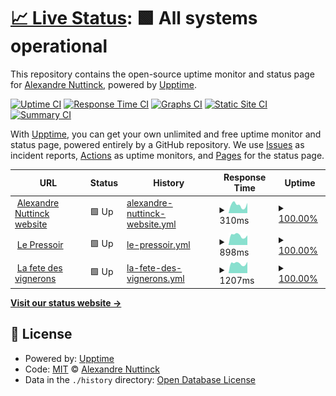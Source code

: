 # [📈 Live Status](https://status.alexnuttinck.dev): <!--live status--> **🟩 All systems operational**

This repository contains the open-source uptime monitor and status page for [Alexandre Nuttinck](https://alexnuttinck.dev), powered by [Upptime](https://github.com/upptime/upptime).

[![Uptime CI](https://github.com/alexnuttinck/upptime/workflows/Uptime%20CI/badge.svg)](https://github.com/alexnuttinck/status-page/actions?query=workflow%3A%22Uptime+CI%22)
[![Response Time CI](https://github.com/alexnuttinck/upptime/workflows/Response%20Time%20CI/badge.svg)](https://github.com/alexnuttinck/status-page/actions?query=workflow%3A%22Response+Time+CI%22)
[![Graphs CI](https://github.com/alexnuttinck/upptime/workflows/Graphs%20CI/badge.svg)](https://github.com/alexnuttinck/status-page/actions?query=workflow%3A%22Graphs+CI%22)
[![Static Site CI](https://github.com/alexnuttinck/upptime/workflows/Static%20Site%20CI/badge.svg)](https://github.com/alexnuttinck/status-page/actions?query=workflow%3A%22Static+Site+CI%22)
[![Summary CI](https://github.com/alexnuttinck/upptime/workflows/Summary%20CI/badge.svg)](https://github.com/alexnuttinck/status-page/actions?query=workflow%3A%22Summary+CI%22)

With [Upptime](https://upptime.js.org), you can get your own unlimited and free uptime monitor and status page, powered entirely by a GitHub repository. We use [Issues](https://github.com/alexnuttinck/upptime/issues) as incident reports, [Actions](https://github.com/alexnuttinck/upptime/actions) as uptime monitors, and [Pages](https://status.alexnuttinck.dev) for the status page.

<!--start: status pages-->
<!-- This summary is generated by Upptime (https://github.com/upptime/upptime) -->
<!-- Do not edit this manually, your changes will be overwritten -->
<!-- prettier-ignore -->
| URL | Status | History | Response Time | Uptime |
| --- | ------ | ------- | ------------- | ------ |
| <img alt="" src="https://favicons.githubusercontent.com/alexnuttinck.dev" height="13"> [Alexandre Nuttinck website](https://alexnuttinck.dev) | 🟩 Up | [alexandre-nuttinck-website.yml](https://github.com/alexnuttinck/status-page/commits/HEAD/history/alexandre-nuttinck-website.yml) | <details><summary><img alt="Response time graph" src="./graphs/alexandre-nuttinck-website/response-time-week.png" height="20"> 310ms</summary><br><a href="https://status.alexnuttinck.dev/history/alexandre-nuttinck-website"><img alt="Response time 288" src="https://img.shields.io/endpoint?url=https%3A%2F%2Fraw.githubusercontent.com%2Falexnuttinck%2Fstatus-page%2FHEAD%2Fapi%2Falexandre-nuttinck-website%2Fresponse-time.json"></a><br><a href="https://status.alexnuttinck.dev/history/alexandre-nuttinck-website"><img alt="24-hour response time 327" src="https://img.shields.io/endpoint?url=https%3A%2F%2Fraw.githubusercontent.com%2Falexnuttinck%2Fstatus-page%2FHEAD%2Fapi%2Falexandre-nuttinck-website%2Fresponse-time-day.json"></a><br><a href="https://status.alexnuttinck.dev/history/alexandre-nuttinck-website"><img alt="7-day response time 310" src="https://img.shields.io/endpoint?url=https%3A%2F%2Fraw.githubusercontent.com%2Falexnuttinck%2Fstatus-page%2FHEAD%2Fapi%2Falexandre-nuttinck-website%2Fresponse-time-week.json"></a><br><a href="https://status.alexnuttinck.dev/history/alexandre-nuttinck-website"><img alt="30-day response time 268" src="https://img.shields.io/endpoint?url=https%3A%2F%2Fraw.githubusercontent.com%2Falexnuttinck%2Fstatus-page%2FHEAD%2Fapi%2Falexandre-nuttinck-website%2Fresponse-time-month.json"></a><br><a href="https://status.alexnuttinck.dev/history/alexandre-nuttinck-website"><img alt="1-year response time 282" src="https://img.shields.io/endpoint?url=https%3A%2F%2Fraw.githubusercontent.com%2Falexnuttinck%2Fstatus-page%2FHEAD%2Fapi%2Falexandre-nuttinck-website%2Fresponse-time-year.json"></a></details> | <details><summary><a href="https://status.alexnuttinck.dev/history/alexandre-nuttinck-website">100.00%</a></summary><a href="https://status.alexnuttinck.dev/history/alexandre-nuttinck-website"><img alt="All-time uptime 99.99%" src="https://img.shields.io/endpoint?url=https%3A%2F%2Fraw.githubusercontent.com%2Falexnuttinck%2Fstatus-page%2FHEAD%2Fapi%2Falexandre-nuttinck-website%2Fuptime.json"></a><br><a href="https://status.alexnuttinck.dev/history/alexandre-nuttinck-website"><img alt="24-hour uptime 100.00%" src="https://img.shields.io/endpoint?url=https%3A%2F%2Fraw.githubusercontent.com%2Falexnuttinck%2Fstatus-page%2FHEAD%2Fapi%2Falexandre-nuttinck-website%2Fuptime-day.json"></a><br><a href="https://status.alexnuttinck.dev/history/alexandre-nuttinck-website"><img alt="7-day uptime 100.00%" src="https://img.shields.io/endpoint?url=https%3A%2F%2Fraw.githubusercontent.com%2Falexnuttinck%2Fstatus-page%2FHEAD%2Fapi%2Falexandre-nuttinck-website%2Fuptime-week.json"></a><br><a href="https://status.alexnuttinck.dev/history/alexandre-nuttinck-website"><img alt="30-day uptime 100.00%" src="https://img.shields.io/endpoint?url=https%3A%2F%2Fraw.githubusercontent.com%2Falexnuttinck%2Fstatus-page%2FHEAD%2Fapi%2Falexandre-nuttinck-website%2Fuptime-month.json"></a><br><a href="https://status.alexnuttinck.dev/history/alexandre-nuttinck-website"><img alt="1-year uptime 99.98%" src="https://img.shields.io/endpoint?url=https%3A%2F%2Fraw.githubusercontent.com%2Falexnuttinck%2Fstatus-page%2FHEAD%2Fapi%2Falexandre-nuttinck-website%2Fuptime-year.json"></a></details>
| <img alt="" src="https://favicons.githubusercontent.com/www.lepressoir.be" height="13"> [Le Pressoir](https://www.lepressoir.be/) | 🟩 Up | [le-pressoir.yml](https://github.com/alexnuttinck/status-page/commits/HEAD/history/le-pressoir.yml) | <details><summary><img alt="Response time graph" src="./graphs/le-pressoir/response-time-week.png" height="20"> 898ms</summary><br><a href="https://status.alexnuttinck.dev/history/le-pressoir"><img alt="Response time 780" src="https://img.shields.io/endpoint?url=https%3A%2F%2Fraw.githubusercontent.com%2Falexnuttinck%2Fstatus-page%2FHEAD%2Fapi%2Fle-pressoir%2Fresponse-time.json"></a><br><a href="https://status.alexnuttinck.dev/history/le-pressoir"><img alt="24-hour response time 990" src="https://img.shields.io/endpoint?url=https%3A%2F%2Fraw.githubusercontent.com%2Falexnuttinck%2Fstatus-page%2FHEAD%2Fapi%2Fle-pressoir%2Fresponse-time-day.json"></a><br><a href="https://status.alexnuttinck.dev/history/le-pressoir"><img alt="7-day response time 898" src="https://img.shields.io/endpoint?url=https%3A%2F%2Fraw.githubusercontent.com%2Falexnuttinck%2Fstatus-page%2FHEAD%2Fapi%2Fle-pressoir%2Fresponse-time-week.json"></a><br><a href="https://status.alexnuttinck.dev/history/le-pressoir"><img alt="30-day response time 848" src="https://img.shields.io/endpoint?url=https%3A%2F%2Fraw.githubusercontent.com%2Falexnuttinck%2Fstatus-page%2FHEAD%2Fapi%2Fle-pressoir%2Fresponse-time-month.json"></a><br><a href="https://status.alexnuttinck.dev/history/le-pressoir"><img alt="1-year response time 783" src="https://img.shields.io/endpoint?url=https%3A%2F%2Fraw.githubusercontent.com%2Falexnuttinck%2Fstatus-page%2FHEAD%2Fapi%2Fle-pressoir%2Fresponse-time-year.json"></a></details> | <details><summary><a href="https://status.alexnuttinck.dev/history/le-pressoir">100.00%</a></summary><a href="https://status.alexnuttinck.dev/history/le-pressoir"><img alt="All-time uptime 99.93%" src="https://img.shields.io/endpoint?url=https%3A%2F%2Fraw.githubusercontent.com%2Falexnuttinck%2Fstatus-page%2FHEAD%2Fapi%2Fle-pressoir%2Fuptime.json"></a><br><a href="https://status.alexnuttinck.dev/history/le-pressoir"><img alt="24-hour uptime 100.00%" src="https://img.shields.io/endpoint?url=https%3A%2F%2Fraw.githubusercontent.com%2Falexnuttinck%2Fstatus-page%2FHEAD%2Fapi%2Fle-pressoir%2Fuptime-day.json"></a><br><a href="https://status.alexnuttinck.dev/history/le-pressoir"><img alt="7-day uptime 100.00%" src="https://img.shields.io/endpoint?url=https%3A%2F%2Fraw.githubusercontent.com%2Falexnuttinck%2Fstatus-page%2FHEAD%2Fapi%2Fle-pressoir%2Fuptime-week.json"></a><br><a href="https://status.alexnuttinck.dev/history/le-pressoir"><img alt="30-day uptime 99.84%" src="https://img.shields.io/endpoint?url=https%3A%2F%2Fraw.githubusercontent.com%2Falexnuttinck%2Fstatus-page%2FHEAD%2Fapi%2Fle-pressoir%2Fuptime-month.json"></a><br><a href="https://status.alexnuttinck.dev/history/le-pressoir"><img alt="1-year uptime 99.95%" src="https://img.shields.io/endpoint?url=https%3A%2F%2Fraw.githubusercontent.com%2Falexnuttinck%2Fstatus-page%2FHEAD%2Fapi%2Fle-pressoir%2Fuptime-year.json"></a></details>
| <img alt="" src="https://favicons.githubusercontent.com/lafetedesvignerons.be" height="13"> [La fete des vignerons](https://lafetedesvignerons.be) | 🟩 Up | [la-fete-des-vignerons.yml](https://github.com/alexnuttinck/status-page/commits/HEAD/history/la-fete-des-vignerons.yml) | <details><summary><img alt="Response time graph" src="./graphs/la-fete-des-vignerons/response-time-week.png" height="20"> 1207ms</summary><br><a href="https://status.alexnuttinck.dev/history/la-fete-des-vignerons"><img alt="Response time 1043" src="https://img.shields.io/endpoint?url=https%3A%2F%2Fraw.githubusercontent.com%2Falexnuttinck%2Fstatus-page%2FHEAD%2Fapi%2Fla-fete-des-vignerons%2Fresponse-time.json"></a><br><a href="https://status.alexnuttinck.dev/history/la-fete-des-vignerons"><img alt="24-hour response time 1282" src="https://img.shields.io/endpoint?url=https%3A%2F%2Fraw.githubusercontent.com%2Falexnuttinck%2Fstatus-page%2FHEAD%2Fapi%2Fla-fete-des-vignerons%2Fresponse-time-day.json"></a><br><a href="https://status.alexnuttinck.dev/history/la-fete-des-vignerons"><img alt="7-day response time 1207" src="https://img.shields.io/endpoint?url=https%3A%2F%2Fraw.githubusercontent.com%2Falexnuttinck%2Fstatus-page%2FHEAD%2Fapi%2Fla-fete-des-vignerons%2Fresponse-time-week.json"></a><br><a href="https://status.alexnuttinck.dev/history/la-fete-des-vignerons"><img alt="30-day response time 1090" src="https://img.shields.io/endpoint?url=https%3A%2F%2Fraw.githubusercontent.com%2Falexnuttinck%2Fstatus-page%2FHEAD%2Fapi%2Fla-fete-des-vignerons%2Fresponse-time-month.json"></a><br><a href="https://status.alexnuttinck.dev/history/la-fete-des-vignerons"><img alt="1-year response time 1043" src="https://img.shields.io/endpoint?url=https%3A%2F%2Fraw.githubusercontent.com%2Falexnuttinck%2Fstatus-page%2FHEAD%2Fapi%2Fla-fete-des-vignerons%2Fresponse-time-year.json"></a></details> | <details><summary><a href="https://status.alexnuttinck.dev/history/la-fete-des-vignerons">100.00%</a></summary><a href="https://status.alexnuttinck.dev/history/la-fete-des-vignerons"><img alt="All-time uptime 100.00%" src="https://img.shields.io/endpoint?url=https%3A%2F%2Fraw.githubusercontent.com%2Falexnuttinck%2Fstatus-page%2FHEAD%2Fapi%2Fla-fete-des-vignerons%2Fuptime.json"></a><br><a href="https://status.alexnuttinck.dev/history/la-fete-des-vignerons"><img alt="24-hour uptime 100.00%" src="https://img.shields.io/endpoint?url=https%3A%2F%2Fraw.githubusercontent.com%2Falexnuttinck%2Fstatus-page%2FHEAD%2Fapi%2Fla-fete-des-vignerons%2Fuptime-day.json"></a><br><a href="https://status.alexnuttinck.dev/history/la-fete-des-vignerons"><img alt="7-day uptime 100.00%" src="https://img.shields.io/endpoint?url=https%3A%2F%2Fraw.githubusercontent.com%2Falexnuttinck%2Fstatus-page%2FHEAD%2Fapi%2Fla-fete-des-vignerons%2Fuptime-week.json"></a><br><a href="https://status.alexnuttinck.dev/history/la-fete-des-vignerons"><img alt="30-day uptime 100.00%" src="https://img.shields.io/endpoint?url=https%3A%2F%2Fraw.githubusercontent.com%2Falexnuttinck%2Fstatus-page%2FHEAD%2Fapi%2Fla-fete-des-vignerons%2Fuptime-month.json"></a><br><a href="https://status.alexnuttinck.dev/history/la-fete-des-vignerons"><img alt="1-year uptime 100.00%" src="https://img.shields.io/endpoint?url=https%3A%2F%2Fraw.githubusercontent.com%2Falexnuttinck%2Fstatus-page%2FHEAD%2Fapi%2Fla-fete-des-vignerons%2Fuptime-year.json"></a></details>

<!--end: status pages-->

[**Visit our status website →**](https://status.alexnuttinck.dev)

## 📄 License

- Powered by: [Upptime](https://github.com/upptime/upptime)
- Code: [MIT](./LICENSE) © [Alexandre Nuttinck](https://alexnuttinck.dev)
- Data in the `./history` directory: [Open Database License](https://opendatacommons.org/licenses/odbl/1-0/)
